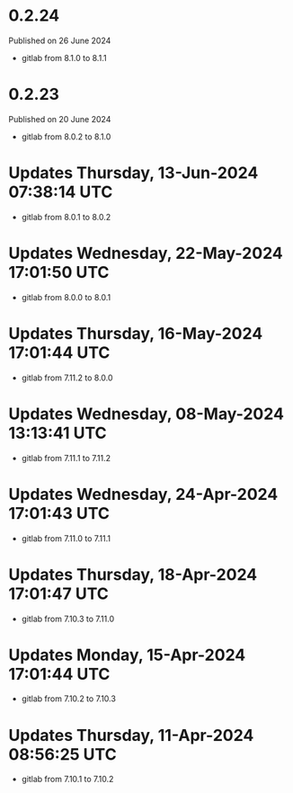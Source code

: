 # 0.2.24

Published on 26 June 2024

- gitlab from 8.1.0 to 8.1.1

# 0.2.23

Published on 20 June 2024

- gitlab from 8.0.2 to 8.1.0

# Updates Thursday, 13-Jun-2024 07:38:14 UTC
- gitlab from 8.0.1 to 8.0.2

# Updates Wednesday, 22-May-2024 17:01:50 UTC
- gitlab from 8.0.0 to 8.0.1

# Updates Thursday, 16-May-2024 17:01:44 UTC
- gitlab from 7.11.2 to 8.0.0

# Updates Wednesday, 08-May-2024 13:13:41 UTC
- gitlab from 7.11.1 to 7.11.2

# Updates Wednesday, 24-Apr-2024 17:01:43 UTC
- gitlab from 7.11.0 to 7.11.1

# Updates Thursday, 18-Apr-2024 17:01:47 UTC
- gitlab from 7.10.3 to 7.11.0

# Updates Monday, 15-Apr-2024 17:01:44 UTC
- gitlab from 7.10.2 to 7.10.3

# Updates Thursday, 11-Apr-2024 08:56:25 UTC
- gitlab from 7.10.1 to 7.10.2

